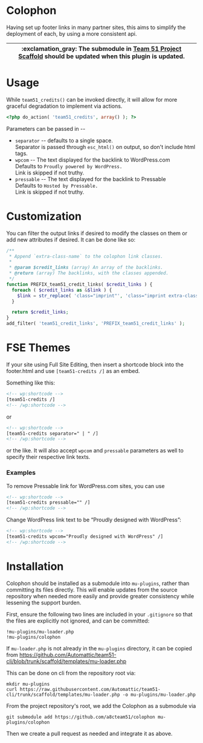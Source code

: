 Colophon
========

Having set up footer links in many partner sites, this aims to
simplify the deployment of each, by using a more consistent api.

| :exclamation_gray: The submodule in [Team 51 Project Scaffold](https://github.com/a8cteam51/team51-project-scaffold) should be updated when this plugin is updated. |
|---------------------------------------------------------------------------------------------------------------------------------------------------------------------|

Usage
=====

While `team51_credits()` can be invoked directly, it will allow
for more graceful degradation to implement via actions.

```php
<?php do_action( 'team51_credits', array() ); ?>
```

Parameters can be passed in --

* `separator` -- defaults to a single space.  
  Separator is passed through `esc_html()` on output, so don't include html tags.
* `wpcom` -- The text displayed for the backlink to WordPress.com  
  Defaults to `Proudly powered by WordPress.`  
  Link is skipped if not truthy.
* `pressable` -- The text displayed for the backlink to Pressable  
  Defaults to `Hosted by Pressable.`  
  Link is skipped if not truthy.

Customization
=============

You can filter the output links if desired to modify the classes on them or add new attributes if desired.  It can be done like so:

```php
/**
 * Append `extra-class-name` to the colophon link classes.
 * 
 * @param $credit_links (array) An array of the backlinks.
 * @return (array) The backlinks, with the classes appended.
 */
function PREFIX_team51_credit_links( $credit_links ) {
  foreach ( $credit_links as &$link ) {
    $link = str_replace( 'class="imprint"', 'class="imprint extra-class-name" ', $link );
  }

  return $credit_links;
}
add_filter( 'team51_credit_links', 'PREFIX_team51_credit_links' );
```

FSE Themes
==========

If your site using Full Site Editing, then insert a shortcode
block into the footer.html and use `[team51-credits /]` as an embed.

Something like this:

```html
<!-- wp:shortcode -->
[team51-credits /]
<!-- /wp:shortcode -->
```

or

```html
<!-- wp:shortcode -->
[team51-credits separator=" | " /]
<!-- /wp:shortcode -->
```

or the like.  It will also accept `wpcom` and `pressable` parameters
as well to specify their respective link texts.



### Examples

To remove Pressable link for WordPress.com sites, you can use

```html
<!-- wp:shortcode -->
[team51-credits pressable="" /]
<!-- /wp:shortcode -->
```

Change WordPress link text to be “Proudly designed with WordPress”:

```html
<!-- wp:shortcode -->
[team51-credits wpcom="Proudly designed with WordPress" /]
<!-- /wp:shortcode -->
```



Installation
============

Colophon should be installed as a submodule into `mu-plugins`, rather than committing its files directly.  This will enable updates from the source repository when needed more easily and provide greater consistency while lessening the support burden.

First, ensure the following two lines are included in your `.gitignore` so that the files are explicitly not ignored, and can be committed:

```
!mu-plugins/mu-loader.php
!mu-plugins/colophon
```

If `mu-loader.php` is not already in the `mu-plugins` directory, it can be copied from https://github.com/Automattic/team51-cli/blob/trunk/scaffold/templates/mu-loader.php

This can be done on cli from the repository root via:

```
mkdir mu-plugins
curl https://raw.githubusercontent.com/Automattic/team51-cli/trunk/scaffold/templates/mu-loader.php -o mu-plugins/mu-loader.php
```

From the project repository's root, we add the Colophon as a submodule via

```
git submodule add https://github.com/a8cteam51/colophon mu-plugins/colophon
```

Then we create a pull request as needed and integrate it as above.
